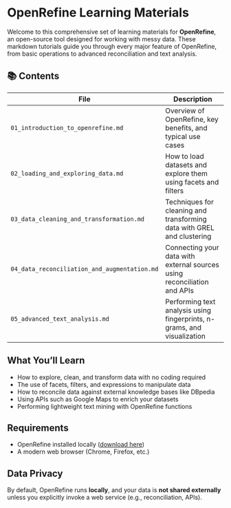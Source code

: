# OpenRefine Learning Materials

Welcome to this comprehensive set of learning materials for **OpenRefine**, an open-source tool designed for working with messy data. These markdown tutorials guide you through every major feature of OpenRefine, from basic operations to advanced reconciliation and text analysis.

## 📚 Contents

| File | Description |
|------|-------------|
| `01_introduction_to_openrefine.md` | Overview of OpenRefine, key benefits, and typical use cases |
| `02_loading_and_exploring_data.md` | How to load datasets and explore them using facets and filters |
| `03_data_cleaning_and_transformation.md` | Techniques for cleaning and transforming data with GREL and clustering |
| `04_data_reconciliation_and_augmentation.md` | Connecting your data with external sources using reconciliation and APIs |
| `05_advanced_text_analysis.md` | Performing text analysis using fingerprints, n-grams, and visualization |


## What You’ll Learn

- How to explore, clean, and transform data with no coding required
- The use of facets, filters, and expressions to manipulate data
- How to reconcile data against external knowledge bases like DBpedia
- Using APIs such as Google Maps to enrich your datasets
- Performing lightweight text mining with OpenRefine functions

## Requirements

- OpenRefine installed locally ([download here](https://openrefine.org/download.html))
- A modern web browser (Chrome, Firefox, etc.)

## Data Privacy

By default, OpenRefine runs **locally**, and your data is **not shared externally** unless you explicitly invoke a web service (e.g., reconciliation, APIs).
